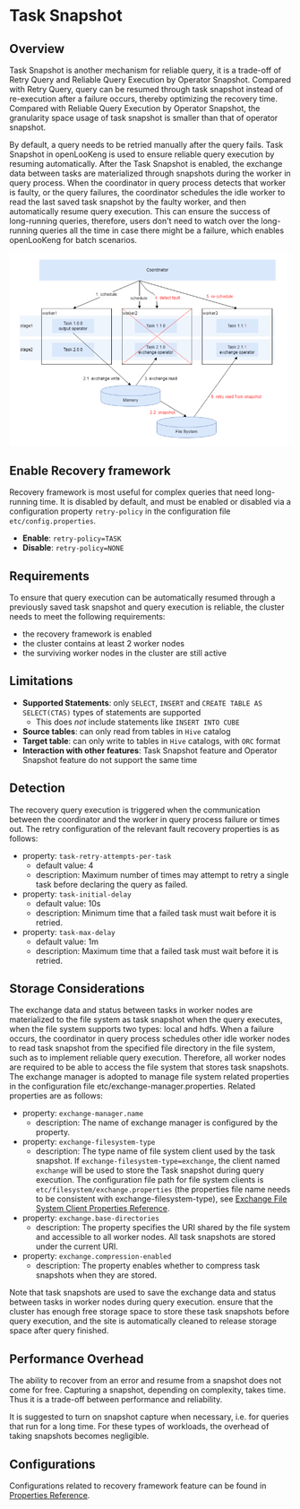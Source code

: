 
# Task Snapshot

## Overview

Task Snapshot is another mechanism for reliable query, it is a trade-off of Retry Query and Reliable Query Execution by Operator Snapshot.
Compared with Retry Query, query can be resumed through task snapshot instead of re-execution after a failure occurs, thereby optimizing the recovery time.
Compared with Reliable Query Execution by Operator Snapshot, the granularity space usage of task snapshot is smaller than that of operator snapshot.

By default, a query needs to be retried manually after the query fails. Task Snapshot in openLooKeng is used to ensure reliable query execution by resuming automatically.
After the Task Snapshot is enabled, the exchange data between tasks are materialized through snapshots during the worker in query process.
When the coordinator in query process detects that worker is faulty, or the query failures, the coordinator schedules the idle worker to read the last saved task snapshot by the faulty worker, and then automatically resume query execution.
This can ensure the success of long-running queries, therefore, users don't need to watch over the long-running queries all the time in case there might be a failure, which enables openLooKeng for batch scenarios.

![](../../images/task_snapshot_overview.png)

## Enable Recovery framework

Recovery framework is most useful for complex queries that need long-running time. It is disabled by default, and must be enabled or disabled via a configuration property `retry-policy` in the configuration file `etc/config.properties`.
- **Enable**: `retry-policy=TASK`
- **Disable**: `retry-policy=NONE`

## Requirements

To ensure that query execution can be automatically resumed through a previously saved task snapshot and query execution is reliable, the cluster needs to meet the following requirements:
- the recovery framework is enabled
- the cluster contains at least 2 worker nodes
- the surviving worker nodes in the cluster are still active

## Limitations

- **Supported Statements**: only `SELECT`, `INSERT` and `CREATE TABLE AS SELECT(CTAS)` types of statements are supported
   - This does *not* include statements like `INSERT INTO CUBE`
- **Source tables**: can only read from tables in `Hive` catalog
- **Target table**: can only write to tables in `Hive` catalogs, with `ORC` format
- **Interaction with other features**: Task Snapshot feature and Operator Snapshot feature do not support the same time

## Detection

The recovery query execution is triggered when the communication between the coordinator and the worker in query process failure or times out. The retry configuration of the relevant fault recovery properties is as follows:
- property: `task-retry-attempts-per-task`
  - default value: 4
  - description: Maximum number of times may attempt to retry a single task before declaring the query as failed.
- property: `task-initial-delay`
  - default value: 10s
  - description: Minimum time that a failed task must wait before it is retried.
- property: `task-max-delay`
  - default value: 1m
  - description: Maximum time that a failed task must wait before it is retried.

## Storage Considerations

The exchange data and status between tasks in worker nodes are materialized to the file system as task snapshot when the query executes, when the file system supports two types: local and hdfs.
When a failure occurs, the coordinator in query process schedules other idle worker nodes to read task snapshot from the specified file directory in the file system, such as to implement reliable query execution.
Therefore, all worker nodes are required to be able to access the file system that stores task snapshots. The exchange manager is adopted to manage file system related properties in the configuration file etc/exchange-manager.properties.
Related properties are as follows:
- property: `exchange-manager.name`
  - description: The name of exchange manager is configured by the property.
- property: `exchange-filesystem-type`
  - description: The type name of file system client used by the task snapshot. If `exchange-filesystem-type=exchange`, the client named `exchange` will be used to store the Task snapshot during query execution. The configuration file path for file system clients is `etc/filesystem/exchange.properties` (the properties file name needs to be consistent with exchange-filesystem-type), see [Exchange File System Client Properties Reference](<../properties.md#exchange-file-system-client>).
- property: `exchange.base-directories`
  - description: The property specifies the URI shared by the file system and accessible to all worker nodes. All task snapshots are stored under the current URI.
- property: `exchange.compression-enabled`
  - description: The property enables whether to compress task snapshots when they are stored.

Note that task snapshots are used to save the exchange data and status between tasks in worker nodes during query execution. ensure that the cluster has enough free storage space to store these task snapshots before query execution, and the site is automatically cleaned to release storage space after query finished.


## Performance Overhead

The ability to recover from an error and resume from a snapshot does not come for free. Capturing a snapshot, depending on complexity, takes time. Thus it is a trade-off between performance and reliability.

It is suggested to turn on snapshot capture when necessary, i.e. for queries that run for a long time. For these types of workloads, the overhead of taking snapshots becomes negligible.


## Configurations

Configurations related to recovery framework feature can be found in [Properties Reference](<../properties.md#fault-tolerant-execution>).